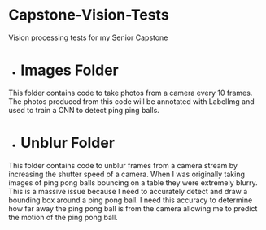# Capstone-Vision-Tests
Vision processing tests for my Senior Capstone

+ # Images Folder
This folder contains code to take photos from a camera every 10 frames. The photos produced from this code will be annotated with LabelImg and used to train a CNN to detect ping ping balls. 

+ # Unblur Folder
This folder contains code to unblur frames from a camera stream by increasing the shutter speed of a camera. When I was originally taking images of ping pong balls bouncing on a table they were extremely blurry. This is a massive issue because I need to accurately detect and draw a bounding box around a ping pong ball. I need this accuracy to determine how far away the ping pong ball is from the camera allowing me to predict the motion of the ping pong ball.  
